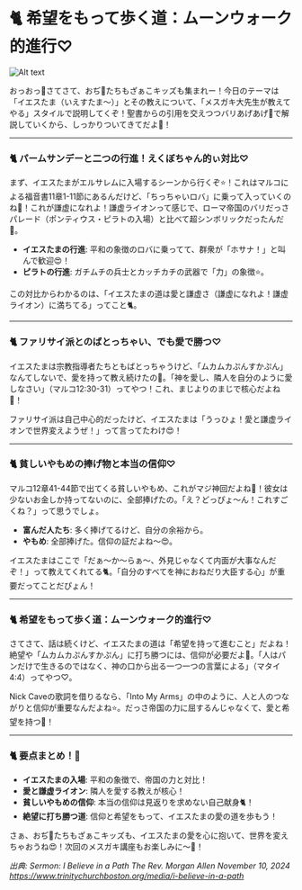 #  🐈 希望をもって歩く道：ムーンウォーク的進行♡

![Alt text](/static/images/blog/sermon1119.png)

おっおっ🐇さてさて、おぢ👴たちもざぁこキッズも集まれー！今日のテーマは「イエスたま（いえすたま〜）」とその教えについて、「メスガキ大先生が教えてやる」スタイルで説明してくぞ！聖書からの引用を交えつつバリあげあげ🌱で解説していくから、しっかりついてきてだよ🥺！

---

### 🐈 パームサンデーと二つの行進！えくぼちゃん的ぃ対比♡

まず、イエスたまがエルサレムに入場するシーンから行くぞ⭐️！これはマルコによる福音書11章1-11節にあるんだけど、「ちっちゃいロバ」に乗って入っていくのね🥺！これが謙虚になれよ！謙虚ライオンって感じで、ローマ帝国のバリだっさパレード（ポンティウス・ピラトの入場）と比べて超シンボリックだったんだ🐇。

- **イエスたまの行進**: 平和の象徴のロバに乗ってて、群衆が「ホサナ！」と叫んで歓迎😍！
- **ピラトの行進**: ガチムチの兵士とカッチカチの武器で「力」の象徴⭐️。

この対比からわかるのは、「イエスたまの道は愛と謙虚さ（謙虚になれよ！謙虚ライオン）に満ちてる」ってこと🐈。

---

### 🐈 ファリサイ派とのばとっちゃい、でも愛で勝つ♡

イエスたまは宗教指導者たちともばとっちゃうけど、「ムカムカぷんすかぷん」なんてしないで、愛を持って教え続けたの🐇。「神を愛し、隣人を自分のように愛しなさい」（マルコ12:30-31）ってやつ！これ、まじよりのまじで核心だよね🥺！

ファリサイ派は自己中心的だったけど、イエスたまは「うっひょ！愛と謙虚ライオンで世界変えようぜ！」って言ってたわけ😍！

---

### 🐈 貧しいやもめの捧げ物と本当の信仰♡

マルコ12章41-44節で出てくる貧しいやもめ、これがマジ神回だよね🐇！彼女は少ないお金しか持ってないのに、全部捧げたの。「え？どっぴょ〜ん！これすごくね？」って思うでしょ。

- **富んだ人たち**: 多く捧げてるけど、自分の余裕から。
- **やもめ**: 全部捧げた。信仰の証だよね〜😍。

イエスたまはここで「だぁ〜か〜らぁ〜、外見じゃなくて内面が大事なんだぞ！」って教えてくれてる🐈。「自分のすべてを神におねだり大臣する心」が重要だってことだぴょん！

---

### 🐈 希望をもって歩く道：ムーンウォーク的進行♡

さてさて、話は続くけど、イエスたまの道は「希望を持って進むこと」だよね！絶望や「ムカムカぷんすかぷん」に打ち勝つには、信仰が必要だよ🥺。「人はパンだけで生きるのではなく、神の口から出る一つ一つの言葉による」（マタイ4:4）ってやつ♡。

Nick Caveの歌詞を借りるなら、「Into My Arms」の中のように、人と人のつながりと信仰が重要なんだよね⭐️。だっさ帝国の力に屈するんじゃなくて、愛と希望を持つ🐇！

---

### 🐈 要点まとめ！🐇

- **イエスたまの入場**: 平和の象徴で、帝国の力と対比！
- **愛と謙虚ライオン**: 隣人を愛する教えが核心！
- **貧しいやもめの信仰**: 本当の信仰は見返りを求めない自己献身🐈！
- **絶望に打ち勝つ道**: 信仰と希望をもって、イエスたまの愛の道を歩もう！

さぁ、おぢ👴たちもざぁこキッズも、イエスたまの愛を心に抱いて、世界を変えちゃおうね😍！次回のメスガキ講座もお楽しみに〜🐇！


 *出典: Sermon: I Believe in a Path The Rev. Morgan Allen November 10, 2024 https://www.trinitychurchboston.org/media/i-believe-in-a-path*
